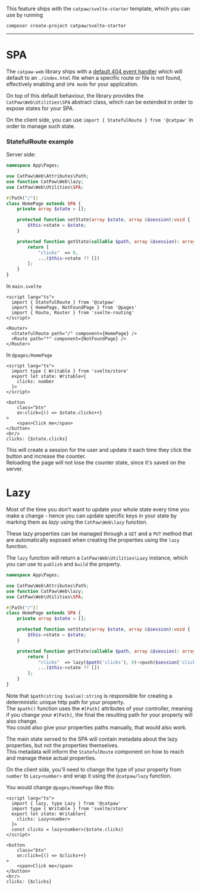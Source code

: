 This feature ships with the `catpaw/svelte-starter` template, which you can use by running<br/>
```
composer create-project catpaw/svelte-starter
```
<hr/>

# SPA

The `catpaw-web` library ships with a [default 404 event handler](./3.WebPathNotFound.md) which will default to an `./index.html` file when a specific route or file is not found, effectively enabling and `SPA mode` for your application.<br/>

On top of this default behaviour, the library provides the `CatPaw\Web\Utilities\SPA` abstract class, which can be extended in order to expose states for your SPA.<br/>

On the client side, you can use `import { StatefulRoute } from '@catpaw'` in order to manage such state.

### StatefulRoute example

Server side:
```php
namespace App\Pages;

use CatPaw\Web\Attributes\Path;
use function CatPaw\Web\lazy;
use CatPaw\Web\Utilities\SPA;

#[Path("/")]
class HomePage extends SPA {
    private array $state = [];

    protected function setState(array $state, array &$session):void {
        $this->state = $state;
    }

    protected function getState(callable $path, array &$session): array {
        return [
            "clicks"  => 0,
            ...($this->state ?? [])
        ];
    }
}
```

In `main.svelte`
```svelte
<script lang="ts">
  import { StatefulRoute } from '@catpaw'
  import { HomePage, NotFoundPage } from '@pages'
  import { Route, Router } from 'svelte-routing'
</script>

<Router>
  <StatefulRoute path="/" component={HomePage} />
  <Route path="*" component={NotFoundPage} />
</Router>
```

In `@pages/HomePage`
```svelte
<script lang="ts">
  import type { Writable } from 'svelte/store'
  export let state: Writable<{
    clicks: number
  }>
</script>

<button
    class="btn"
    on:click={() => $state.clicks++}
>
    <span>Click me</span>
</button>
<br/>
clicks: {$state.clicks}
```

This will create a session for the user and update it each time they click the button and increase the counter.<br/>
Reloading the page will not lose the counter state, since it's saved on the server.

# Lazy

Most of the time you don't want to update your whole state every time you make a change - hence you can update specific keys in your state by marking them as _lazy_ using the `CatPaw\Web\lazy` function.

These lazy properties can be managed through a `GET` and a `PUT` method  that are automatically exposed when creating the properties using the `lazy` function.

The `lazy` function will return a `CatPaw\Web\Utilities\Lazy` instance, which you can use to `publish` and `build` the property.

```php
namespace App\Pages;

use CatPaw\Web\Attributes\Path;
use function CatPaw\Web\lazy;
use CatPaw\Web\Utilities\SPA;

#[Path("/")]
class HomePage extends SPA {
    private array $state = [];

    protected function setState(array $state, array &$session):void {
        $this->state = $state;
    }

    protected function getState(callable $path, array &$session): array {
        return [
            "clicks"  => lazy($path('clicks'), 0)->push($session['clicks'])->build(),
            ...($this->state ?? [])
        ];
    }
}
```

Note that `$path(string $value):string` is responsible for creating a deterministic unique http path for your property.<br/>
The `$path()` function uses the `#[Path]` attributes of your controller, meaning if you change your `#[Path]`, the final the resulting path for your property will also change.<br/>
You could also give your properties paths manually, that would also work.<br/>

The main state served to the SPA will contain metadata about the lazy properties, but not the properties themselves.<br/>
This metadata will inform the `StatefulRoute` component on how to reach and manage these actual properties.

On the client side, you'll need to change the type of your property from `number` to `Lazy<number>` and wrap it using the `@catpaw/lazy` function.

You would change `@pages/HomePage` like this:
```svelte
<script lang="ts">
  import { lazy, type Lazy } from '@catpaw'
  import type { Writable } from 'svelte/store'
  export let state: Writable<{
    clicks: Lazy<number>
  }>
  const clicks = lazy<number>($state.clicks)
</script>

<button
    class="btn"
    on:click={() => $clicks++}
>
    <span>Click me</span>
</button>
<br/>
clicks: {$clicks}
```
